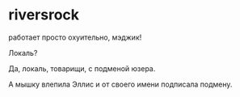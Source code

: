# riversrock

работает просто охуительно, мэджик!

Локаль?

Да, локаль, товарищи, с подменой юзера.

А мышку влепила Эллис и от своего имени подписала подмену.
